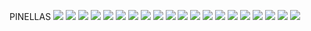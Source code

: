 PINELLAS
![](../School_plots/BOCA_CIEGA.png)
![](../School_plots/PINELLAS/CLEARWATER.png)
![](../School_plots/PINELLAS/COUNTRYSID.png)
![](../School_plots/PINELLAS/DISSTON_AC.png)
![](../School_plots/PINELLAS/DIXIE_M_HO.png)
![](../School_plots/PINELLAS/DUNEDIN.png)
![](../School_plots/PINELLAS/EAST_LAKE.png)
![](../School_plots/PINELLAS/GIBBS.png)
![](../School_plots/PINELLAS/LAKEWOOD.png)
![](../School_plots/PINELLAS/LARGO.png)
![](../School_plots/PINELLAS/NORTHEAST.png)
![](../School_plots/PINELLAS/OSCEOLA_FU.png)
![](../School_plots/PINELLAS/PALM_HARBO.png)
![](../School_plots/PINELLAS/PINELLAS_G.png)
![](../School_plots/PINELLAS/PINELLAS_P.png)
![](../School_plots/PINELLAS/PINELLAS_S.png)
![](../School_plots/PINELLAS/RICHARD_O_.png)
![](../School_plots/PINELLAS/SEMINOLE.png)
![](../School_plots/PINELLAS/ST_PETERSB.png)
![](../School_plots/PINELLAS/TARPON_SPR.png)

